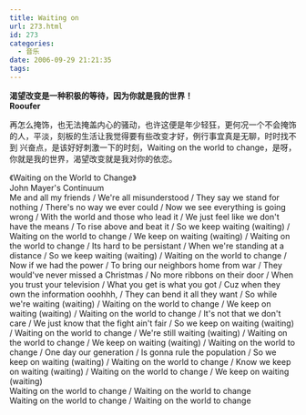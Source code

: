 ```yaml
---
title: Waiting on
url: 273.html
id: 273
categories:
  - 音乐
date: 2006-09-29 21:21:35
tags:
---
```


**渴望改变是一种积极的等待，因为你就是我的世界！  
Rooufer**  
  
再怎么掩饰，也无法掩盖内心的骚动，也许这便是年少轻狂，更何况一个不会掩饰的人，平淡，刻板的生活让我觉得要有些改变才好，例行事宜真是无聊，时时找不到 兴奋点，是该好好刺激一下的时刻，Waiting on the world to change，是呀，你就是我的世界，渴望改变就是我对你的依恋。  
  
  
《Waiting on the World to Change》  
John Mayer's Continuum  
Me and all my friends / We're all misunderstood / They say we stand for nothing / There's no way we ever could / Now we see everything is going wrong / With the world and those who lead it / We just feel like we don't have the means / To rise above and beat it / So we keep waiting (waiting) / Waiting on the world to change / We keep on waiting (waiting) / Waiting on the world to change / Its hard to be persistant / When we're standing at a distance / So we keep waiting (waiting) / Waiting on the world to change / Now if we had the power / To bring our neighbors home from war / They would've never missed a Christmas / No more ribbons on their door / When you trust your television / What you get is what you got / Cuz when they own the information ooohhh, / They can bend it all they want / So while we're waiting (waiting) / Waiting on the world to change / We keep on waiting (waiting) / Waiting on the world to change / It's not that we don't care / We just know that the fight ain't fair / So we keep on waiting (waiting) / Waiting on the world to change / We're still waiting (waiting) / Waiting on the world to change / We keep on waiting (waiting) / Waiting on the world to change / One day our generation / Is gonna rule the population / So we keep on waiting (waiting) / Waiting on the world to change / Know we keep on waiting (waiting) / Waiting on the world to change / We keep on waiting (waiting)  
Waiting on the world to change / Waiting on the world to change  
Waiting on the world to change / Waiting on the world to change